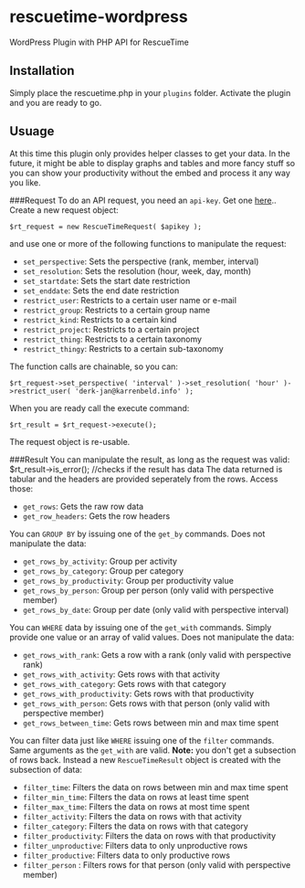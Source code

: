 rescuetime-wordpress
====================

WordPress Plugin with PHP API for RescueTime

Installation
--------------------
Simply place the rescuetime.php in your `plugins` folder. Activate the plugin and you are ready to go.

Usuage
--------------------
At this time this plugin only provides helper classes to get your data. In the future, it might be able
to display graphs and tables and more fancy stuff so you can show your productivity without the embed
and process it any way you like.

###Request
To do an API request, you need an `api-key`. Get one [here](https://www.rescuetime.com/anapi/setup)..
Create a new request object:

	$rt_request = new RescueTimeRequest( $apikey );
	
and use one or more of the following functions to manipulate the request:
- `set_perspective`: Sets the perspective (rank, member, interval)
- `set_resolution`: Sets the resolution (hour, week, day, month)
- `set_startdate`: Sets the start date restriction
- `set_enddate`: Sets the end date restriction 
- `restrict_user`: Restricts to a certain user name or e-mail
- `restrict_group`: Restricts to a certain group name
- `restrict_kind`: Restricts to a certain kind
- `restrict_project`: Restricts to a certain project
- `restrict_thing`: Restricts to a certain taxonomy
- `restrict_thingy`: Restricts to a certain sub-taxonomy

The function calls are chainable, so you can:
		
	$rt_request->set_perspective( 'interval' )->set_resolution( 'hour' )->restrict_user( 'derk-jan@karrenbeld.info' );

When you are ready call the execute command:
	
	$rt_result = $rt_request->execute();

The request object is re-usable.
		
###Result
You can manipulate the result, as long as the request was valid:
		$rt_result->is_error(); //checks if the result has data
The data returned is tabular and the headers are provided seperately from the rows. Access those:
- `get_rows`: Gets the raw row data
- `get_row_headers`: Gets the row headers

You can `GROUP BY` by issuing one of the `get_by` commands. Does not manipulate the data:
- `get_rows_by_activity`: Group per activity
- `get_rows_by_category`: Group per category
- `get_rows_by_productivity`: Group per productivity value
- `get_rows_by_person`: Group per person (only valid with perspective member)
- `get_rows_by_date`: Group per date (only valid with perspective interval)

You can `WHERE` data by issuing one of the `get_with` commands. Simply provide one value or an array of valid values. Does not manipulate the data:
- `get_rows_with_rank`: Gets a row with a rank (only valid with perspective rank)
- `get_rows_with_activity`: Gets rows with that activity
- `get_rows_with_category`: Gets rows with that category
- `get_rows_with_productivity`: Gets rows with that productivity
- `get_rows_with_person`: Gets rows with that person (only valid with perspective member)
- `get_rows_between_time`: Gets rows between min and max time spent

You can filter data just like `WHERE` issuing one of the `filter` commands. Same arguments as the `get_with` are valid. **Note:** you don't get a subsection of rows back. Instead a new `RescueTimeResult` object is created with the subsection of data:
- `filter_time`: Filters the data on rows between min and max time spent
- `filter_min_time`: Filters the data on rows at least time spent
- `filter_max_time`: Filters the data on rows at most time spent
- `filter_activity`: Filters the data on rows with that activity
- `filter_category`: Filters the data on rows with that category
- `filter_productivity`: Filters the data on rows with that productivity
- `filter_unproductive`: Filters data to only unproductive rows
- `filter_productive`: Filters data to only productive rows
- `filter_person` : Filters rows for that person (only valid with perspective member)
